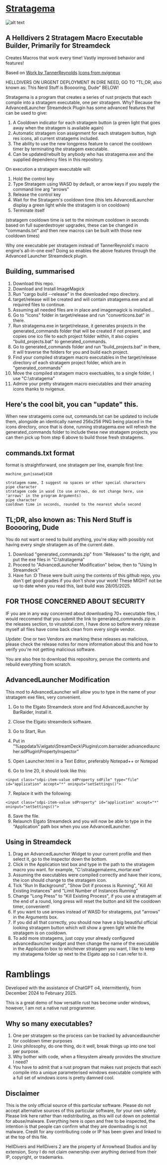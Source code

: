 # [Stratagema](https://github.com/h4rm0n1c/stratagema)
![alt text](stratagema_example.png)
## A Helldivers 2 Stratagem Macro Executable Builder, Primarily for Streamdeck
Creates Macros that work every time! Vastly improved behavior and features!

Based on [Work by TannerReynolds](https://github.com/TannerReynolds/Helldivers2-Macro-Engine/)
[Icons from nvigneux](https://github.com/nvigneux/Helldivers-2-Stratagems-icons-svg/)

HELLDIVERS ON URGENT DEPLOYMENT IN DIRE NEED, GO TO "TL;DR, also known as: This Nerd Stuff is Booooring, Dude" BELOW!

Stratagema is a program that creates a series of rust projects that each compile into a stratagem executable, one per stratagem.
Why? Because the AdvancedLauncher Streamdeck Plugin has some advanced features that can be used to give:
1. A Cooldown indicator for each stratagem button (a green light that goes away when the stratagem is available again)
2. Automatic stratagem icon assignment for each stratagem button, high res icons, all current stratagems included.
3. The ability to use the new longpress feature to cancel the cooldown timer by terminating the stratagem executable.
4. Can be updated/rebuilt by anybody who has stratagema.exe and the supplied dependency files in this repository.

On execution a stratagem executable will: 
1. Hold the control key
2. Type Stratagem using WASD by default, or arrow keys if you supply the command line arg "arrows"
3. Release the control key
4. Wait for the Stratagem's cooldown time (this lets AdvancedLauncher display a green light while the stratagem is on cooldown)
5. Terminate itself

(stratagem cooldown time is set to the minimum cooldown in seconds based on full superdestroyer upgrades, these can be changed in "commands.txt" and then new macros can be built with those new cooldown times)

Why one executable per stratagem instead of TannerReynold's macro engine's all-in-one exe?
Doing so enables the above features through the Advanced Launcher Streamdeck plugin.

## Building, summarised
1. Download this repo. 
2. Download and Install ImageMagick
3. Run "cargo build --release" in the downloaded repo directory.
4. target/release will be created and will contain stratagema.exe and all required files to continue.
5. Assuming all needed files are in place and imagemagick is installed... 
6. Go to "Icons" folder in target/release and run "converticons.bat" in there.
7. Run stratagema.exe in target/release, it generates projects in the generated_commands folder that will be created if not present, and copies one ico file to each project folder within, it also copies "build_projects.bat" to generated_commands.
8. Go to generated_commands folder and run "build_projects.bat" in there, it will traverse the folders for you and build each project.
9. Find your compiled stratagem macro executables in the target/release directory of each stratagem project folder, which are in "generated_commands"
10. Move the compiled stratagem macro exectuables, to a single folder, I use "C:\stratagema\"
11. Admire your pretty stratagem macro executables and their amazing icons thanks to nvigenux.

## Here's the cool bit, you can "update" this.
When new stratagems come out, commands.txt can be updated to include them, alongside an identically named 256x256 PNG being placed in the icons directory, once that is done, running stratagema.exe will refresh the generated_commands folder to include these new stratagem projects, you can then pick up from step 6 above to build those fresh stratagems.

## commands.txt format
format is straightforward, one stratagem per line, example first line:
```
machine_gun|saswd|410
```
```
stratagem name, I suggest no spaces or other special characters
pipe character
stratagem code in wasd (to use arrows, do not change here, use 'arrows' in the program Arguments)
pipe character
cooldown time in seconds, rounded to the nearest whole second
```

## TL;DR, also known as: This Nerd Stuff is Booooring, Dude
You do not want or need to build anything, you're okay with possibly not having every single stratagem as of the current date.
1. Download "generated_commands.zip" from "Releases" to the right, and put the exe files in "C:\stratagema\"
2. Proceed to "AdvancedLauncher Modification" below, then to "Using In Streamdeck"
3. Have fun :D
These were built using the contents of this github repo, you don't get good grades if you don't show your work!
These MIGHT not be up to date when you read this, last build was 28/05/2025.

## FOR THOSE CONCERNED ABOUT SECURITY
IF you are in any way concerned about downloading 70+ executable files, I would reccomend that you
submit the link to generated_commands.zip in the releases section, to virustotal.com,
I have done so before every release myself all files have come back clean from every single vendor.

Update: One or two Vendors are marking these releases as malicious, please check the release notes
for more information about this and how to verify you're not getting malicious software.

You are also free to download this repository, peruse the contents and rebuild everything from scratch.

## AdvancedLauncher Modification
This mod to AdvancedLauncher will allow you to type in the name of your stratagem exe files, very convenient.

1. Go to the Elgato Streamdeck store and find AdvancedLauncher by BarRaider, Install it.
2. Close the Elgato streamdeck software.

3. Go to Start, Run
4. Put in "%appdata%\elgato\StreamDeck\Plugins\com.barraider.advancedlauncher.sdPlugin\PropertyInspector"
5. Open Launcher.html in a Text Editor, preferably Notepad++ or Notepad
6. Go to line 20, it should look like this:
```
<input class="sdpi-item-value sdProperty sdFile" type="file" id="application" accept="*" oninput="setSettings()">
```
7. Replace it with the following:
```
<input class="sdpi-item-value sdProperty" id="application" accept="*" oninput="setSettings()">
```
8. Save the file.
9. Relaunch Elgato Streamdeck and you will now be able to type in the "Application" path box when you use AdvancedLauncher.

## Using in Streamdeck

1. Drag an AdvancedLauncher Widget to your current profile and then select it, go to the inspector down the bottom.
2. Click in the Application text box and type in the path to the stratagem macro you want. for example, "C:\stratagema\ems_mortar.exe"
3. Assuming the executables were compiled correctly and have their icons, the icon should change to the stratagem icon.
4. Tick "Run In Background", "Show Dot if process is Running", "Kill All Existing Instances" and "Limit Number of Instances Running"
5. Change "Long Press" to "Kill Existing Process", if you use a stratagem at the end of a round, long press will reset the button and kill the cooldown timer, convenient!
6. If you want to use arrows instead of WASD for stratagems, put "arrows" in the Arguments box.
7. If you did all that correctly, you should now have a big beautiful official looking stratagem button which will show a green light while the stratagem is on cooldown.
8. To add more stratagems, just copy your already configured advancedlauncher widget and then change the name of the executable in the Application box to whichever stratagem you want, I like to keep my stratagema folder up next to the Elgato app so I can refer to it.

# Ramblings

Developed with the assistance of ChatGPT o4, intermittently, from December 2024 to February 2025.

This is a great demo of how versatile rust has become under windows, however, I am not a native rust programmer.

## Why so many executables?
1. One per stratagem so the process can be tracked by advancedlauncher for cooldown timer purposes
2. Unix philosophy, do one thing, do it well, break things up into one tool per purpose.
3. Why bother with code, when a filesystem already provides the structure I need?
4. You have to admit that a rust program that makes rust projects that each compile into a unique parameterised windows executable complete with a full set of windows icons is pretty damned cool.

## Disclaimer
This is the only official source of this particular software.
Please do not accept alternative sources of this particular software, for your own safety.
Please link here rather than redistributing, as this will cut down on potential for abuse/malware.
Everything here is open and free to be inspected, the intention is that people can confirm what they are downloading is not malware.
Credit for any contributing code or IP has been given and linked to at the top of this file.

HellDivers and HellDivers 2 are the property of Arrowhead Studios and by extension, Sony
I do not claim ownership over anything derived from their IP, copyright, or trademarks.
